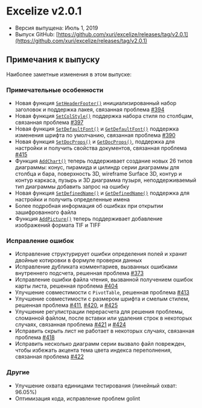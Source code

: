 # Excelize v2.0.1

* Версия выпущена: Июль 1, 2019
* Выпуск GitHub: [https://github.com/xuri/excelize/releases/tag/v2.0.1](https://github.com/xuri/excelize/releases/tag/v2.0.1)

## Примечания к выпуску

Наиболее заметные изменения в этом выпуске:

### Примечательные особенности

* Новая функция [`SetHeaderFooter()`](https://pkg.go.dev/github.com/360EntSecGroup-Skylar/excelize/v2@v2.0.1#File.SetHeaderFooter) инициализированный набор заголовок и поддержка лакея, связанная проблема [#394](https://github.com/xuri/excelize/issues/394)
* Новая функция [`SetColStyle()`](https://pkg.go.dev/github.com/360EntSecGroup-Skylar/excelize/v2@v2.0.1#File.SetColStyle) поддержка набора стиля по столбцам, связанная проблема [#397](https://github.com/xuri/excelize/issues/397)
* Новая функция [`SetDefaultFont()`](https://pkg.go.dev/github.com/360EntSecGroup-Skylar/excelize/v2@v2.0.1#File.SetDefaultFont) и [`GetDefaultFont()`](https://pkg.go.dev/github.com/360EntSecGroup-Skylar/excelize/v2@v2.0.1#File.GetDefaultFont) поддержка изменения шрифта по умолчанию, связанная проблема [#390](https://github.com/xuri/excelize/issues/390)
* Новая функция [`SetDocProps()`](https://pkg.go.dev/github.com/360EntSecGroup-Skylar/excelize/v2@v2.0.1#File.SetDocProps) и [`GetDocProps()`](https://pkg.go.dev/github.com/360EntSecGroup-Skylar/excelize/v2@v2.0.1#File.GetDocProps), поддержка для настройки и получить свойства документов, связанная проблема [#415](https://github.com/xuri/excelize/issues/415)
* Функция [`AddChart()`](https://pkg.go.dev/github.com/360EntSecGroup-Skylar/excelize/v2@v2.0.1#File.AddChart) теперь поддерживает создание новых 26 типов диаграммы: конус, пирамида и цилиндр серии диаграммы для столбца и бара, поверхность 3D, wireframe Surface 3D, контур и контур каркаса, пузырь и 3D диаграмма пузыря, неподдерживаемый тип диаграммы добавить запрос на ошибку
* Новая функция [`SetDefinedName()`](https://pkg.go.dev/github.com/360EntSecGroup-Skylar/excelize/v2@v2.0.1#File.SetDefinedName) и [`GetDefinedName()`](https://pkg.go.dev/github.com/360EntSecGroup-Skylar/excelize/v2@v2.0.1#File.GetDefinedName) поддержка для настройки и получить определенные имена
* Более подробная информация об ошибках при открытии зашифрованного файла
* Функция [`AddPicture()`](https://pkg.go.dev/github.com/360EntSecGroup-Skylar/excelize/v2@v2.0.1#File.AddPicture) теперь поддерживает добавление изображений формата TIF и TIFF

### Исправление ошибок

* Исправление структурирует ошибки определения полей и хранит двойные котировки в формуле проверки данных
* Исправление дубликата комментариев, вызванных ошибками внутреннего подсчета, решенная проблема [#373](https://github.com/xuri/excelize/issues/373)
* Исправление ошибки файла чтения, вызванной получением ошибок карты листа, решенная проблема [#404](https://github.com/xuri/excelize/issues/404)
* Улучшение совместимости с `PivotTable`, решенная проблема [#413](https://github.com/xuri/excelize/issues/413)
* Улучшение совместимости с размером шрифта и смелым стилем, решенная проблема [#411](https://github.com/xuri/excelize/issues/411), [#420](https://github.com/xuri/excelize/issues/420), и [#425](https://github.com/xuri/excelize/issues/425)
* Улучшение регулистрации перерасчета для решения проблемы, сломанной файлом, после вставки или удаления строк в некоторых случаях, связанная проблема [#421](https://github.com/xuri/excelize/issues/421) и [#424](https://github.com/xuri/excelize/issues/424)
* Исправить скрыть лист не работает в некоторых случаях, связанная проблема [#418](https://github.com/xuri/excelize/issues/418)
* Исправить несколько диаграмм серии вызвало файл поврежден, чтобы избежать акцента тема цвета индекса переполнения, связанная проблема [#422](https://github.com/xuri/excelize/issues/422)

### Другие

* Улучшение охвата единицами тестирования (линейный охват: 96.05%)
* Оптимизация кода, исправление проблем golint
